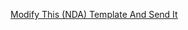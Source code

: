 [Modify This (NDA) Template And Send It ](https://docs.google.com/document/d/1tHVTcLX6oEmJ4J3E3MRmNLXw4A4ubGCWZdUJ1_a0IEM/edit?usp=sharing)